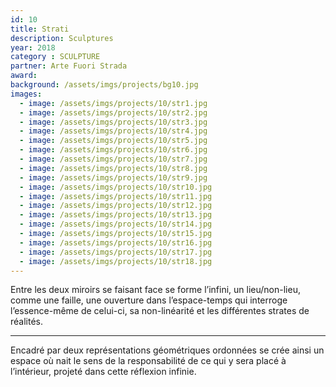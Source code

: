 ```yaml
---
id: 10
title: Strati
description: Sculptures
year: 2018
category : SCULPTURE
partner: Arte Fuori Strada
award:
background: /assets/imgs/projects/bg10.jpg
images:
  - image: /assets/imgs/projects/10/str1.jpg
  - image: /assets/imgs/projects/10/str2.jpg
  - image: /assets/imgs/projects/10/str3.jpg
  - image: /assets/imgs/projects/10/str4.jpg
  - image: /assets/imgs/projects/10/str5.jpg
  - image: /assets/imgs/projects/10/str6.jpg
  - image: /assets/imgs/projects/10/str7.jpg
  - image: /assets/imgs/projects/10/str8.jpg
  - image: /assets/imgs/projects/10/str9.jpg
  - image: /assets/imgs/projects/10/str10.jpg
  - image: /assets/imgs/projects/10/str11.jpg
  - image: /assets/imgs/projects/10/str12.jpg
  - image: /assets/imgs/projects/10/str13.jpg
  - image: /assets/imgs/projects/10/str14.jpg
  - image: /assets/imgs/projects/10/str15.jpg
  - image: /assets/imgs/projects/10/str16.jpg
  - image: /assets/imgs/projects/10/str17.jpg
  - image: /assets/imgs/projects/10/str18.jpg
---
```

Entre les deux miroirs se faisant face se forme l’infini, un lieu/non-lieu, comme une faille, une ouverture dans l’espace-temps qui interroge l’essence-même de celui-ci, sa non-linéarité et les différentes strates de réalités.

---

Encadré par deux représentations géométriques ordonnées se crée ainsi un espace où nait le sens de la responsabilité de ce qui y sera placé à l’intérieur, projeté dans cette réflexion infinie.

